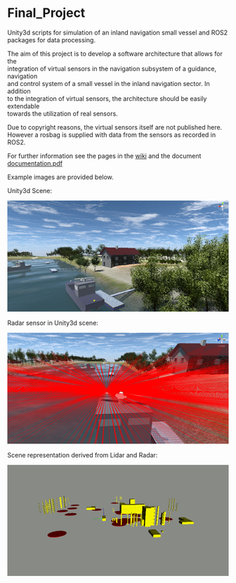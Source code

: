 # Final_Project
Unity3d scripts for simulation of an inland navigation small vessel and 
ROS2 packages for data processing.

The aim of this project is to develop a software architecture that allows for the                  
integration of virtual sensors in the navigation subsystem of a guidance, navigation         
and control system of a small vessel in the inland navigation sector. In addition       
to the integration of virtual sensors, the architecture should be easily extendable           
towards the utilization of real sensors.  

Due to copyright reasons, the virtual sensors itself are not published here.      
However a rosbag is supplied with data from the sensors as recorded in ROS2.          

For further information see the pages in the [wiki](https://github.com/GitRepJo/Final_Project/wiki) and the document [documentation.pdf](https://github.com/GitRepJo/Final_Project/blob/f0c89b7625f91b72b7a6d627fa93233dff0895c2/documentation.pdf)

Example images are provided below.

Unity3d Scene:

![](https://github.com/GitRepJo/Final_Project/blob/f23bd1327219ff37a2a70cce1d8f46c21b23453a/scene.png)

Radar sensor in Unity3d scene:

![](https://github.com/GitRepJo/Final_Project/blob/f23bd1327219ff37a2a70cce1d8f46c21b23453a/radar.png)

Scene representation derived from Lidar and Radar:

![](https://github.com/GitRepJo/Final_Project/blob/f23bd1327219ff37a2a70cce1d8f46c21b23453a/visualization.png)
